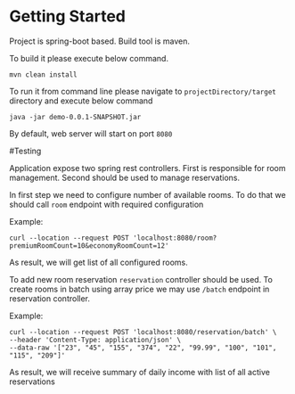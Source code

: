 # Getting Started

Project is spring-boot based. Build tool is maven.

To build it please execute below command.

```
mvn clean install
```

To run it from command line please navigate to `projectDirectory/target` directory and execute below command

```
java -jar demo-0.0.1-SNAPSHOT.jar
```

By default, web server will start on port `8080`

#Testing

Application expose two spring rest controllers. First is responsible for room management.
Second should be used to manage reservations.

In first step we need to configure number of available rooms. 
To do that we should call `room` endpoint with required configuration

Example:

```
curl --location --request POST 'localhost:8080/room?premiumRoomCount=10&economyRoomCount=12'
```

As result, we will get list of all configured rooms.

To add new room reservation `reservation` controller should be used.
To create rooms in batch using array price we may use `/batch` endpoint in reservation controller.

Example:

```
curl --location --request POST 'localhost:8080/reservation/batch' \
--header 'Content-Type: application/json' \
--data-raw '["23", "45", "155", "374", "22", "99.99", "100", "101", "115", "209"]'
```

As result, we will receive summary of daily income with list of all active reservations